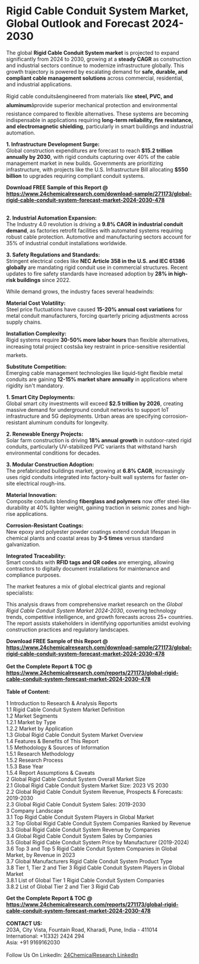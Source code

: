 <h1>Rigid Cable Conduit System Market, Global Outlook and Forecast 2024-2030</h1><p>The global <strong>Rigid Cable Conduit System market</strong> is projected to expand significantly from 2024 to 2030, growing at a <strong>steady CAGR</strong> as construction and industrial sectors continue to modernize infrastructure globally. This growth trajectory is powered by escalating demand for <strong>safe, durable, and compliant cable management solutions</strong> across commercial, residential, and industrial applications.</p><p>Rigid cable conduitsâengineered from materials like <strong>steel, PVC, and aluminum</strong>âprovide superior mechanical protection and environmental resistance compared to flexible alternatives. These systems are becoming indispensable in applications requiring <strong>long-term reliability, fire resistance, and electromagnetic shielding</strong>, particularly in smart buildings and industrial automation.</p><p><strong>1. Infrastructure Development Surge:</strong><br>
Global construction expenditures are forecast to reach <strong>$15.2 trillion annually by 2030</strong>, with rigid conduits capturing over 40% of the cable management market in new builds. Governments are prioritizing infrastructure, with projects like the U.S. Infrastructure Bill allocating <strong>$550 billion</strong> to upgrades requiring compliant conduit systems.</p><div><b>Download FREE Sample of this Report @ 
            <a href="https://www.24chemicalresearch.com/download-sample/271173/global-rigid-cable-conduit-system-forecast-market-2024-2030-478">
            https://www.24chemicalresearch.com/download-sample/271173/global-rigid-cable-conduit-system-forecast-market-2024-2030-478</a></b></div><br><p><strong>2. Industrial Automation Expansion:</strong><br>
The Industry 4.0 revolution is driving a <strong>9.8% CAGR in industrial conduit demand</strong>, as factories retrofit facilities with automated systems requiring robust cable protection. Automotive and manufacturing sectors account for 35% of industrial conduit installations worldwide.</p><p><strong>3. Safety Regulations and Standards:</strong><br>
Stringent electrical codes like <strong>NEC Article 358 in the U.S. and IEC 61386 globally</strong> are mandating rigid conduit use in commercial structures. Recent updates to fire safety standards have increased adoption by <strong>28% in high-risk buildings</strong> since 2022.</p><p>While demand grows, the industry faces several headwinds:</p><p><strong>Material Cost Volatility:</strong><br>
    Steel price fluctuations have caused <strong>15-20% annual cost variations</strong> for metal conduit manufacturers, forcing quarterly pricing adjustments across supply chains.</p><p><strong>Installation Complexity:</strong><br>
    Rigid systems require <strong>30-50% more labor hours</strong> than flexible alternatives, increasing total project costsâa key restraint in price-sensitive residential markets.</p><p><strong>Substitute Competition:</strong><br>
    Emerging cable management technologies like liquid-tight flexible metal conduits are gaining <strong>12-15% market share annually</strong> in applications where rigidity isn't mandatory.</p><p><strong>1. Smart City Deployments:</strong><br>
Global smart city investments will exceed <strong>$2.5 trillion by 2026</strong>, creating massive demand for underground conduit networks to support IoT infrastructure and 5G deployments. Urban areas are specifying corrosion-resistant aluminum conduits for longevity.</p><p><strong>2. Renewable Energy Projects:</strong><br>
Solar farm construction is driving <strong>18% annual growth</strong> in outdoor-rated rigid conduits, particularly UV-stabilized PVC variants that withstand harsh environmental conditions for decades.</p><p><strong>3. Modular Construction Adoption:</strong><br>
The prefabricated buildings market, growing at <strong>6.8% CAGR</strong>, increasingly uses rigid conduits integrated into factory-built wall systems for faster on-site electrical rough-ins.</p><p><strong>Material Innovation:</strong><br>
    Composite conduits blending <strong>fiberglass and polymers</strong> now offer steel-like durability at 40% lighter weight, gaining traction in seismic zones and high-rise applications.</p><p><strong>Corrosion-Resistant Coatings:</strong><br>
    New epoxy and polyester powder coatings extend conduit lifespan in chemical plants and coastal areas by <strong>3-5 times</strong> versus standard galvanization.</p><p><strong>Integrated Traceability:</strong><br>
    Smart conduits with <strong>RFID tags and QR codes</strong> are emerging, allowing contractors to digitally document installations for maintenance and compliance purposes.</p><p>The market features a mix of global electrical giants and regional specialists:</p><p>This analysis draws from comprehensive market research on the <em>Global Rigid Cable Conduit System Market 2024-2030</em>, covering technology trends, competitive intelligence, and growth forecasts across 25+ countries. The report assists stakeholders in identifying opportunities amidst evolving construction practices and regulatory landscapes.</p><div><b>Download FREE Sample of this Report @ 
            <a href="https://www.24chemicalresearch.com/download-sample/271173/global-rigid-cable-conduit-system-forecast-market-2024-2030-478">
            https://www.24chemicalresearch.com/download-sample/271173/global-rigid-cable-conduit-system-forecast-market-2024-2030-478</a></b></div><br><div><b>Get the Complete Report & TOC @ 
            <a href="https://www.24chemicalresearch.com/reports/271173/global-rigid-cable-conduit-system-forecast-market-2024-2030-478">
            https://www.24chemicalresearch.com/reports/271173/global-rigid-cable-conduit-system-forecast-market-2024-2030-478</a></b></div><br>
            <b>Table of Content:</b><p>1 Introduction to Research & Analysis Reports<br />
    1.1 Rigid Cable Conduit System Market Definition<br />
    1.2 Market Segments<br />
        1.2.1 Market by Type<br />
        1.2.2 Market by Application<br />
    1.3 Global Rigid Cable Conduit System Market Overview<br />
    1.4 Features & Benefits of This Report<br />
    1.5 Methodology & Sources of Information<br />
        1.5.1 Research Methodology<br />
        1.5.2 Research Process<br />
        1.5.3 Base Year<br />
        1.5.4 Report Assumptions & Caveats<br />
2 Global Rigid Cable Conduit System Overall Market Size<br />
    2.1 Global Rigid Cable Conduit System Market Size: 2023 VS 2030<br />
    2.2 Global Rigid Cable Conduit System Revenue, Prospects & Forecasts: 2019-2030<br />
    2.3 Global Rigid Cable Conduit System Sales: 2019-2030<br />
3 Company Landscape<br />
    3.1 Top Rigid Cable Conduit System Players in Global Market<br />
    3.2 Top Global Rigid Cable Conduit System Companies Ranked by Revenue<br />
    3.3 Global Rigid Cable Conduit System Revenue by Companies<br />
    3.4 Global Rigid Cable Conduit System Sales by Companies<br />
    3.5 Global Rigid Cable Conduit System Price by Manufacturer (2019-2024)<br />
    3.6 Top 3 and Top 5 Rigid Cable Conduit System Companies in Global Market, by Revenue in 2023<br />
    3.7 Global Manufacturers Rigid Cable Conduit System Product Type<br />
    3.8 Tier 1, Tier 2 and Tier 3 Rigid Cable Conduit System Players in Global Market<br />
        3.8.1 List of Global Tier 1 Rigid Cable Conduit System Companies<br />
        3.8.2 List of Global Tier 2 and Tier 3 Rigid Cab</p><div><b>Get the Complete Report & TOC @ 
            <a href="https://www.24chemicalresearch.com/reports/271173/global-rigid-cable-conduit-system-forecast-market-2024-2030-478">
            https://www.24chemicalresearch.com/reports/271173/global-rigid-cable-conduit-system-forecast-market-2024-2030-478</a></b></div><br><b>CONTACT US:</b><br>
            203A, City Vista, Fountain Road, Kharadi, Pune, India - 411014<br>
            International: +1(332) 2424 294<br>
            Asia: +91 9169162030 <br><br>
            Follow Us On LinkedIn: <a href="https://www.linkedin.com/company/24chemicalresearch/">24ChemicalResearch LinkedIn</a>